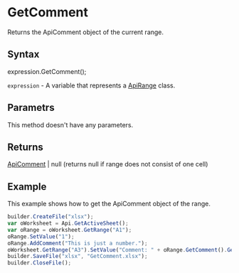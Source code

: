 # GetComment

Returns the ApiComment object of the current range.

## Syntax

expression.GetComment();

`expression` - A variable that represents a [ApiRange](../ApiRange.md) class.

## Parametrs

This method doesn't have any parameters.

## Returns

[ApiComment](../../ApiComment/ApiComment.md) &#124; null (returns null if range does not consist of one cell)

## Example

This example shows how to get the ApiComment object of the range.

```javascript
builder.CreateFile("xlsx");
var oWorksheet = Api.GetActiveSheet();
var oRange = oWorksheet.GetRange("A1");
oRange.SetValue("1");
oRange.AddComment("This is just a number.");
oWorksheet.GetRange("A3").SetValue("Comment: " + oRange.GetComment().GetText());
builder.SaveFile("xlsx", "GetComment.xlsx");
builder.CloseFile();
```